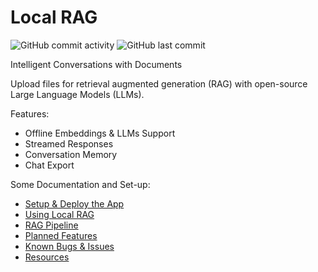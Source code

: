 # Local RAG

![GitHub commit activity](https://img.shields.io/github/commit-activity/t/safzanpirani/local-rag)
![GitHub last commit](https://img.shields.io/github/last-commit/safzanpirani/local-rag)

Intelligent Conversations with Documents

Upload files for retrieval augmented generation (RAG) with open-source Large Language Models (LLMs).

Features:

- Offline Embeddings & LLMs Support
- Streamed Responses
- Conversation Memory
- Chat Export

Some Documentation and Set-up:

- [Setup & Deploy the App](docs/setup.md)
- [Using Local RAG](docs/usage.md)
- [RAG Pipeline](docs/pipeline.md)
- [Planned Features](docs/todo.md)
- [Known Bugs & Issues](docs/todo.md#known-issues--bugs)
- [Resources](docs/resources.md)
